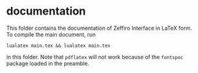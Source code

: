 # documentation

This folder contains the documentation of Zeffiro Interface in LaTeΧ form. To
compile the main document, run

	lualatex main.tex && lualatex main.tex

in this folder. Note that `pdflatex` will not work because of the `fontspec`
package loaded in the preamble.
